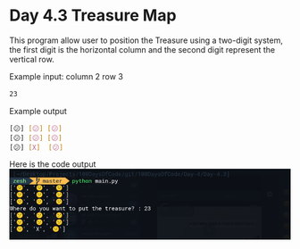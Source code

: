 # Day 4.3 Treasure Map
This program allow user to position the Treasure using a two-digit system, the first digit is the horizontal column and the second digit represent the vertical row.

Example input:
column 2 row 3
```bash
23
```
Example output
```bash
[😕] [😕] [😕]
[😕] [😕] [😕]
[😕] [X]  [😕]
```

Here is the code output
![output](main.png)
